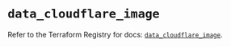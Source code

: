 # `data_cloudflare_image`

Refer to the Terraform Registry for docs: [`data_cloudflare_image`](https://registry.terraform.io/providers/cloudflare/cloudflare/5.0.0/docs/data-sources/image).
